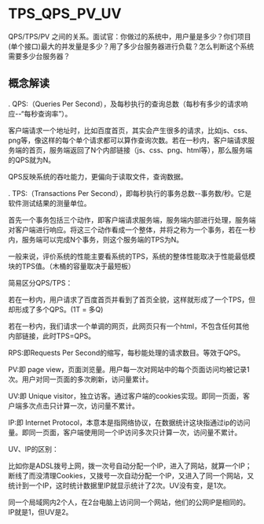 # TPS_QPS_PV_UV
QPS/TPS/PV 之间的关系。面试官：你做过的系统中，用户量是多少？你们项目(单个接口)最大的并发量是多少？用了多少台服务器进行负载？怎么判断这个系统需要多少台服务器？

## 概念解读
. QPS:（Queries Per Second），及每秒执行的查询总数（每秒有多少的请求响应--“每秒查询率”）。

客户端请求一个地址时，比如百度首页，其实会产生很多的请求，比如js、css、png等，像这样的每个单个请求都可以算作查询次数。若在一秒内，客户端请求服务端的首页，服务端返回了N个内部链接（js、css、png、html等），那么服务端的QPS就为N。

QPS反映系统的吞吐能力，更偏向于读取文件，查询数据。

. TPS:（Transactions Per Second），即每秒执行的事务总数--事务数/秒。它是软件测试结果的测量单位。

首先一个事务包括三个动作，即客户端请求服务端，服务端内部进行处理，服务端对客户端进行响应。将这三个动作看成一个整体，并将之称为一个事务，若在一秒内，服务端可以完成N个事务，则这个服务端的TPS为N。

一般来说，评价系统的性能主要看系统的TPS，系统的整体性能取决于性能最低模块的TPS值。（木桶的容量取决于最短板）

简易区分QPS/TPS：

若在一秒内，用户请求了百度首页并看到了首页全貌，这样就形成了一个TPS，但却形成了多个QPS。(1T = 多Q)

若在一秒内，我们请求一个单调的网页，此网页只有一个html，不包含任何其他内部链接，此时TPS=QPS。

RPS:即Requests Per Second的缩写，每秒能处理的请求数目。等效于QPS。

PV:即 page view，页面浏览量。用户每一次对网站中的每个页面访问均被记录1次。用户对同一页面的多次刷新，访问量累计。

UV:即 Unique visitor，独立访客。通过客户端的cookies实现。即同一页面，客户端多次点击只计算一次，访问量不累计。

IP:即 Internet Protocol，本意本是指网络协议，在数据统计这块指通过ip的访问量。即同一页面，客户端使用同一个IP访问多次只计算一次，访问量不累计。

UV、IP的区别：

比如你是ADSL拨号上网，拨一次号自动分配一个IP，进入了网站，就算一个IP；断线了而没清理Cookies，又拨号一次自动分配一个IP，又进入了同一个网站，又统计到一个IP，这时统计数据里IP就显示统计了2次。UV没有变，是1次。

同一个局域网内2个人，在2台电脑上访问同一个网站，他们的公网IP是相同的。IP就是1，但UV是2。

